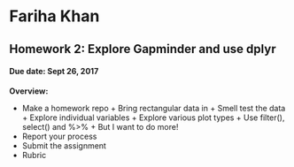# Fariha Khan 
## Homework 2: Explore Gapminder and use dplyr
#### Due date: Sept 26, 2017

**Overview:**

- Make a homework repo
      + Bring rectangular data in
      + Smell test the data
      + Explore individual variables
      + Explore various plot types
      + Use filter(), select() and %>%
      + But I want to do more!
- Report your process
- Submit the assignment
- Rubric